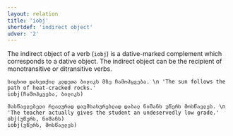 ```yaml
---
layout: relation
title: 'iobj'
shortdef: 'indirect object'
udver: '2'
---
```


The indirect object of a verb (`iobj`) is a dative-marked complement which corresponds to a dative object. The indirect object can be the recipient of monotransitive or ditransitive verbs.

~~~ sdparse
სიცხით დახეთქილ კლდეთა ბილიკს მზე ჩამოჰყვება. \n 'The sun follows the path of heat-cracked rocks.'
iobj(ჩამოჰყვება, ბილიკს)
~~~
~~~
მასწავლებელი რეალურად დაუმსახურებლად დაბალ ნიშანს უწერს მოსწავლეს. \n 'The teacher actually gives the student an undeservedly low grade.'
obj(უწერს, ნიშანს)
iobj(უწერს, მოსწავლეს)
~~~
<!-- Interlanguage links updated Ne 5. května 2024, 18:21:17 CEST -->

